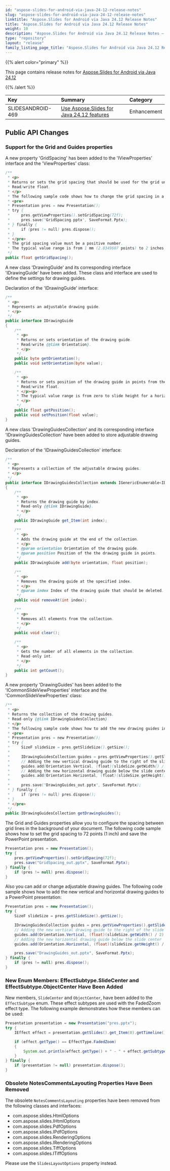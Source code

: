```yaml
---
id: "aspose-slides-for-android-via-java-24-12-release-notes"
slug: "aspose-slides-for-android-via-java-24-12-release-notes"
linktitle: "Aspose.Slides for Android via Java 24.12 Release Notes"
title: "Aspose.Slides for Android via Java 24.12 Release Notes"
weight: 10
description: "Aspose.Slides for Android via Java 24.12 Release Notes – the latest updates and fixes."
type: "repository"
layout: "release"
family_listing_page_title: "Aspose.Slides for Android via Java 24.12 Release Notes"
---
```


{{% alert color="primary" %}} 

This page contains release notes for [Aspose.Slides for Android via Java 24.12](https://releases.aspose.com/java/repo/com/aspose/aspose-slides/24.12/)

{{% /alert %}} 

|**Key**|**Summary**|**Category**|
| :- | :- | :- |
|SLIDESANDROID-469|[Use Aspose.Slides for Java 24.12 features](/slides/java/release-notes/2024/aspose-slides-for-java-24-12-release-notes/)|Enhancement|


## Public API Changes ##

### Support for the Grid and Guides properties

A new property 'GridSpacing' has been added to the 'IViewProperties' interface and the 'ViewProperties' class:

```java
/**
 * <p>
 * Returns or sets the grid spacing that should be used for the grid underlying the presentation document, in points. 
 * Read/write float.
 * </p>
 * The following sample code shows how to change the grid spacing in a PowerPoint presentation.
 * <pre>
 * Presentation pres = new Presentation();
 * try {
 *     pres.getViewProperties().setGridSpacing(72f);
 *     pres.save("GridSpacing.pptx", SaveFormat.Pptx);
 * } finally {
 *     if (pres != null) pres.dispose();
 * }
 * </pre>
 * The grid spacing value must be a positive number.
 * The typical value range is from 1 mm (2.8349607 points) to 2 inches (144 points).
 */
public float getGridSpacing();
```

A new class 'DrawingGuide' and its corresponding interface 'IDrawingGuide' have been added. These class and interface are used to define the settings for drawing guides.

Declaration of the 'IDrawingGuide' interface:

```java
/**
 * <p>
 * Represents an adjustable drawing guide.
 * </p>
 */
public interface IDrawingGuide
{
    /**
     * <p>
     * Returns or sets orientation of the drawing guide.
     * Read/write {@link Orientation}.
     * </p>
     */
    public byte getOrientation();
    public void setOrientation(byte value);

    /**
     * <p>
     * Returns or sets position of the drawing guide in points from the top, left corner of the slide.
     * Read/write float.
     * </p><p>
     * The typical value range is from zero to slide height for a horizontal guide and from zero to slide width for a vertical guide.
     * </p>
     */
    public float getPosition();
    public void setPosition(float value);
}
```

A new class 'DrawingGuidesCollection' and its corresponding interface 'IDrawingGuidesCollection' have been added to store adjustable drawing guides.

Declaration of the 'IDrawingGuidesCollection' interface:

```java
/**
 * <p>
 * Represents a collection of the adjustable drawing guides.
 * </p>
 */
public interface IDrawingGuidesCollection extends IGenericEnumerable<IDrawingGuide>
{
    /**
     * <p>
     * Returns the drawing guide by index.
     * Read-only {@link IDrawingGuide}.
     * </p>
     */
    public IDrawingGuide get_Item(int index);

    /**
     * <p>
     * Adds the drawing guide at the end of the collection.
     * </p>
     * @param orientation Orientation of the drawing guide.
     * @param position Position of the the drawing guide in points.
     */
    public IDrawingGuide add(byte orientation, float position);

    /**
     * <p>
     * Removes the drawing guide at the specified index.
     * </p>
     * @param index Index of the drawing guide that should be deleted.
     */
    public void removeAt(int index);

    /**
     * <p>
     * Removes all elements from the collection.
     * </p>
     */
    public void clear();

    /**
     * <p>
     * Gets the number of all elements in the collection.
     * Read-only int.
     * </p>
     */
    public int getCount();
}
```

A new property 'DrawingGuides' has been added to the 'ICommonSlideViewProperties' interface and the 'CommonSlideViewProperties' class:

```java
/**
 * <p>
 * Returns the collection of the drawing guides.
 * Read-only {@link IDrawingGuidesCollection}
 * </p>
 * The following sample code shows how to add the new drawing guides in a PowerPoint presentation.
 * <pre>
 * Presentation pres = new Presentation();
 * try {
 *     SizeF slideSize = pres.getSlideSize().getSize();
 *
 *     IDrawingGuidesCollection guides = pres.getViewProperties().getSlideViewProperties().getDrawingGuides();
 *     // Adding the new vertical drawing guide to the right of the slide center
 *     guides.add(Orientation.Vertical, (float)(slideSize.getWidth() / 2) + 12.5f);
 *     // Adding the new horizontal drawing guide below the slide center
 *     guides.add(Orientation.Horizontal, (float)(slideSize.getHeight() / 2) + 12.5f);
 *
 *     pres.save("DrawingGuides_out.pptx", SaveFormat.Pptx);
 * } finally {
 *     if (pres != null) pres.dispose();
 * }
 * </pre>
 */
public IDrawingGuidesCollection getDrawingGuides();
```

The Grid and Guides properties allow you to configure the spacing between grid lines in the background of your document. 
The following code sample shows how to set the grid spacing to 72 points (1 inch) and save the PowerPoint presentation.

```java
Presentation pres = new Presentation();
try {
    pres.getViewProperties().setGridSpacing(72f);
    pres.save("GridSpacing_out.pptx", SaveFormat.Pptx);
} finally {
    if (pres != null) pres.dispose();
}
```

Also you can add or change adjustable drawing guides.
The following code sample shows how to add the new vertical and horizontal drawing guides to a PowerPoint presentation:

```java
Presentation pres = new Presentation();
try {
    SizeF slideSize = pres.getSlideSize().getSize();

    IDrawingGuidesCollection guides = pres.getViewProperties().getSlideViewProperties().getDrawingGuides();
    // Adding the new vertical drawing guide to the right of the slide center
    guides.add(Orientation.Vertical, (float)(slideSize.getWidth() / 2) + 12.5f);
    // Adding the new horizontal drawing guide below the slide center
    guides.add(Orientation.Horizontal, (float)(slideSize.getHeight() / 2) + 12.5f);

    pres.save("DrawingGuides_out.pptx", SaveFormat.Pptx);
} finally {
    if (pres != null) pres.dispose();
}
```

### New Enum Members: EffectSubtype.SlideCenter and EffectSubtype.ObjectCenter Have Been Added

New members, `SlideCenter` and `ObjectCenter`, have been added to the `EffectSubtype` enum. These effect subtypes are used with the FadedZoom effect type.
The following example demonstrates how these members can be used:

```java
Presentation presentation = new Presentation("pres.pptx");
try {
    IEffect effect = presentation.getSlides().get_Item(0).getTimeline().getMainSequence().get_Item(0);

    if (effect.getType() == EffectType.FadedZoom)
    {
        System.out.println(effect.getType() + " - " + effect.getSubtype());
    }
} finally {
    if (presentation != null) presentation.dispose();
}
```

### Obsolete NotesCommentsLayouting Properties Have Been Removed

The obsolete `NotesCommentsLayouting` properties have been removed from the following classes and interfaces:

- com.aspose.slides.HtmlOptions
- com.aspose.slides.IHtmlOptions
- com.aspose.slides.PdfOptions
- com.aspose.slides.IPdfOptions
- com.aspose.slides.RenderingOptions
- com.aspose.slides.IRenderingOptions
- com.aspose.slides.TiffOptions
- com.aspose.slides.ITiffOptions

Please use the `SlidesLayoutOptions` property instead.

